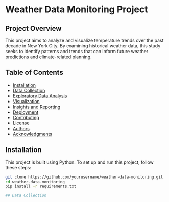 # Weather Data Monitoring Project

## Project Overview
This project aims to analyze and visualize temperature trends over the past decade in New York City. By examining historical weather data, this study seeks to identify patterns and trends that can inform future weather predictions and climate-related planning.

## Table of Contents
- [Installation](#installation)
- [Data Collection](#data-collection)
- [Exploratory Data Analysis](#exploratory-data-analysis)
- [Visualization](#visualization)
- [Insights and Reporting](#insights-and-reporting)
- [Deployment](#deployment)
- [Contributing](#contributing)
- [License](#license)
- [Authors](#authors)
- [Acknowledgments](#acknowledgments)

## Installation
This project is built using Python. To set up and run this project, follow these steps:
```bash
git clone https://github.com/yourusername/weather-data-monitoring.git
cd weather-data-monitoring
pip install -r requirements.txt

## Data Collection
